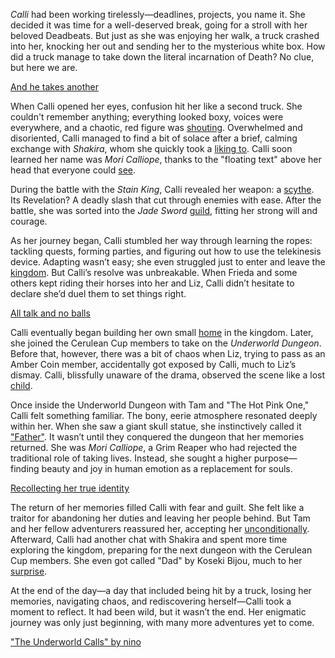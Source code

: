 *Calli* had been working tirelessly—deadlines, projects, you name it. She decided it was time for a well-deserved break, going for a stroll with her beloved Deadbeats. But just as she was enjoying her walk, a truck crashed into her, knocking her out and sending her to the mysterious white box. How did a truck manage to take down the literal incarnation of Death? No clue, but here we are.

[And he takes another](#embed:https://www.youtube.com/live/xE3JQ1R2DdU?t=331)

When Calli opened her eyes, confusion hit her like a second truck. She couldn't remember anything; everything looked boxy, voices were everywhere, and a chaotic, red figure was [shouting](https://www.youtube.com/live/xE3JQ1R2DdU?feature=shared\&t=2575). Overwhelmed and disoriented, Calli managed to find a bit of solace after a brief, calming exchange with *Shakira*, whom she quickly took a [liking to](https://www.youtube.com/live/xE3JQ1R2DdU?feature=shared\&t=893). Calli soon learned her name was *Mori Calliope*, thanks to the "floating text" above her head that everyone could [see](https://www.youtube.com/live/xE3JQ1R2DdU?feature=shared\&t=1658).

During the battle with the *Stain King*, Calli revealed her weapon: a [scythe](https://www.youtube.com/live/xE3JQ1R2DdU?feature=shared\&t=3259). Its Revelation? A deadly slash that cut through enemies with ease. After the battle, she was sorted into the *Jade Sword* [guild](https://www.youtube.com/live/xE3JQ1R2DdU?feature=shared\&t=3639), fitting her strong will and courage.

As her journey began, Calli stumbled her way through learning the ropes: tackling quests, forming parties, and figuring out how to use the telekinesis device. Adapting wasn’t easy; she even struggled just to enter and leave the [kingdom](https://www.youtube.com/live/xE3JQ1R2DdU?feature=shared\&t=4875). But Calli’s resolve was unbreakable. When Frieda and some others kept riding their horses into her and Liz, Calli didn’t hesitate to declare she’d duel them to set things right.

[All talk and no balls](#embed:https://www.youtube.com/live/xE3JQ1R2DdU?feature=shared\&t=5481)

Calli eventually began building her own small [home](https://www.youtube.com/live/xE3JQ1R2DdU?feature=shared\&t=7457) in the kingdom. Later, she joined the Cerulean Cup members to take on the *Underworld Dungeon*. Before that, however, there was a bit of chaos when Liz, trying to pass as an Amber Coin member, accidentally got exposed by Calli, much to Liz’s dismay. Calli, blissfully unaware of the drama, observed the scene like a lost [child](https://www.youtube.com/live/xE3JQ1R2DdU?feature=shared\&t=8063).

Once inside the Underworld Dungeon with Tam and "The Hot Pink One," Calli felt something familiar. The bony, eerie atmosphere resonated deeply within her. When she saw a giant skull statue, she instinctively called it ["Father"](https://www.youtube.com/live/xE3JQ1R2DdU?feature=shared\&t=11570). It wasn’t until they conquered the dungeon that her memories returned. She was *Mori Calliope*, a Grim Reaper who had rejected the traditional role of taking lives. Instead, she sought a higher purpose—finding beauty and joy in human emotion as a replacement for souls.

[Recollecting her true identity](#embed:https://www.youtube.com/live/xE3JQ1R2DdU?t=12230)

The return of her memories filled Calli with fear and guilt. She felt like a traitor for abandoning her duties and leaving her people behind. But Tam and her fellow adventurers reassured her, accepting her [unconditionally](https://www.youtube.com/live/xE3JQ1R2DdU?feature=shared\&t=12438). Afterward, Calli had another chat with Shakira and spent more time exploring the kingdom, preparing for the next dungeon with the Cerulean Cup members. She even got called "Dad" by Koseki Bijou, much to her [surprise](https://www.youtube.com/live/xE3JQ1R2DdU?feature=shared\&t=14424).

At the end of the day—a day that included being hit by a truck, losing her memories, navigating chaos, and rediscovering herself—Calli took a moment to reflect. It had been wild, but it wasn’t the end. Her enigmatic journey was only just beginning, with many more adventures yet to come.

["The Underworld Calls" by nino](https://x.com/2nochuu/status/1902511940938952880)
